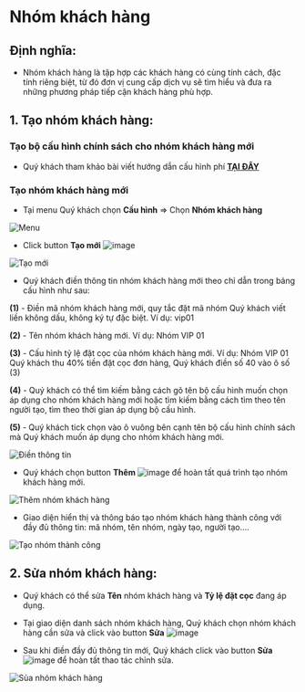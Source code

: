 # Nhóm khách hàng

## Định nghĩa:
- Nhóm khách hàng là tập hợp các khách hàng có cùng tính cách, đặc tính riêng biệt, từ đó đơn vị cung cấp dịch vụ sẽ tìm hiểu và đưa ra những phương pháp tiếp cận khách hàng phù hợp.

## 1. Tạo nhóm khách hàng:
### Tạo bộ cấu hình chính sách cho nhóm khách hàng mới
- Quý khách tham khảo bài viết hướng dẫn cấu hình phí [**TẠI ĐÂY**](https://hd.gobiz.vn/m2/order-management-don-vi-cung-cap-dich-vu-order/cai-dat-ban-dau/setupfee)

### Tạo nhóm khách hàng mới
- Tại menu Quý khách chọn **Cấu hình** => Chọn **Nhóm khách hàng**

![Menu](https://user-images.githubusercontent.com/73226975/160045241-2e3ff90b-221b-419c-bfbf-59152f66e170.png)

- Click button **Tạo mới** ![image](https://user-images.githubusercontent.com/73226975/160045602-c11ddf79-ebb2-44f0-9a44-6206cc745a8c.png)

![Tạo mới](https://user-images.githubusercontent.com/73226975/160045448-eea7ce78-3756-4144-af4a-02092a9550a4.png)

- Quý khách điền thông tin nhóm khách hàng mới theo chỉ dẫn trong bảng cấu hình như sau:

**(1)** - Điền mã nhóm khách hàng mới, quy tắc đặt mã nhóm Quý khách viết liền không dấu, không ký tự đặc biệt. 
Ví dụ: vip01

**(2)** - Tên nhóm khách hàng mới.
Ví dụ: Nhóm VIP 01

**(3)** - Cấu hình tỷ lệ đặt cọc của nhóm khách hàng mới.
Ví dụ: Nhóm VIP 01 Quý khách thu 40% tiền đặt cọc đơn hàng, Quý khách điền số 40 vào ô số (3)

**(4)** - Quý khách có thể tìm kiếm bằng cách gõ tên bộ cấu hình muốn chọn áp dụng cho nhóm khách hàng mới hoặc tìm kiếm bằng cách tìm theo tên người tạo, tìm theo thời gian áp dụng bộ cấu hình.

**(5)** - Quý khách tick chọn vào ô vuông bên cạnh tên bộ cấu hình chính sách mà Quý khách muốn áp dụng cho nhóm khách hàng mới.

![Điền thông tin](https://user-images.githubusercontent.com/73226975/160045981-7f5d1a5c-af65-4aed-9bbe-b250896dbd9b.png)

- Quý khách chọn button **Thêm** ![image](https://user-images.githubusercontent.com/73226975/160047326-05e31b67-1661-4f95-8544-d1b7dd590742.png) để hoàn tất quá trình tạo nhóm khách hàng mới.

![Thêm nhóm khách hàng](https://user-images.githubusercontent.com/73226975/160047195-b6b0d8c1-a688-4024-983e-0b7214b61d95.png)

- Giao diện hiển thị và thông báo tạo nhóm khách hàng thành công với đầy đủ thông tin: mã nhóm, tên nhóm, ngày tạo, người tạo....

![Tạo nhóm thành công](https://user-images.githubusercontent.com/73226975/160047855-a79f5ee4-3866-4a61-838b-5a45cebb7972.png)

## 2. Sửa nhóm khách hàng:
- Quý khách có thể sửa **Tên** nhóm khách hàng và **Tỷ lệ đặt cọc** đang áp dụng.
- Tại giao diện danh sách nhóm khách hàng, Quý khách chọn nhóm khách hàng cần sửa và click vào button **Sửa** ![image](https://user-images.githubusercontent.com/73226975/160050952-fbf21ccb-c633-42c2-9b66-f7375195878e.png)

- Sau khi điền đầy đủ thông tin mới, Quý khách click vào button **Sửa** ![image](https://user-images.githubusercontent.com/73226975/160051215-ac95a85b-f4e4-42bd-bb74-59396dd8fd0e.png) để hoàn tất thao tác chỉnh sửa.

![Sủa nhóm khách hàng](https://user-images.githubusercontent.com/73226975/160051009-eae17770-9b78-46b7-9ba9-3a11305fd98a.png)

